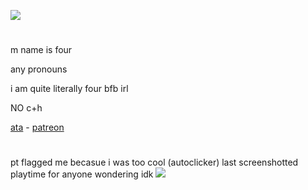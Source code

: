 ![](https://komarev.com/ghpvc/?username=fourinteger&color=317ccf)
# 

m name is four

any pronouns

i am quite literally four bfb irl

NO c+h

<a href="https://fourinteger.atabook.org">ata</a> - <a href="https://www.patreon.com/c/fourinteger/about">patreon</a>
#

pt flagged me becasue i was too cool (autoclicker) last screenshotted playtime for anyone wondering idk
![](https://cdn.discordapp.com/attachments/907859146769063946/1300033886536863795/image.png?ex=671f5e68&is=671e0ce8&hm=7ff09772ed946b6adb0bee58387e67b31ee734502acdf8578a04ed2793967216&)

